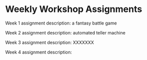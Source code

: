 # Weekly Workshop Assignments

Week 1 assignment description:  a fantasy battle game

Week 2 assignment description:  automated teller machine

Week 3 assignment description:  XXXXXXX

Week 4 assignment description:
